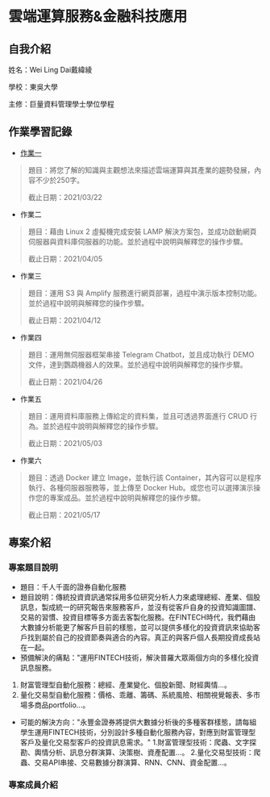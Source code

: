# 雲端運算服務&金融科技應用

## 自我介紹
姓名：Wei Ling Dai戴緯綾

學校：東吳大學

主修：巨量資料管理學士學位學程

## 作業學習記錄
* [作業一](HW/HW1.md)
> 題目：將您了解的知識與主觀想法來描述雲端運算與其產業的趨勢發展，內容不少於250字。
> 
> 截止日期：2021/03/22
* 作業二
> 題目：藉由 Linux 2 虛擬機完成安裝 LAMP 解決方案包，並成功啟動網頁伺服器與資料庫伺服器的功能。並於過程中說明與解釋您的操作步驟。
> 
> 截止日期：2021/04/05
* 作業三
> 題目：運用 S3 與 Amplify 服務進行網頁部署，過程中演示版本控制功能。並於過程中說明與解釋您的操作步驟。
> 
> 截止日期：2021/04/12
* 作業四
> 題目：運用無伺服器框架串接 Telegram Chatbot，並且成功執行 DEMO 文件，達到鸚鵡機器人的效果。並於過程中說明與解釋您的操作步驟。
> 
> 截止日期：2021/04/26
* 作業五
> 題目：運用資料庫服務上傳給定的資料集，並且可透過界面進行 CRUD 行為。並於過程中說明與解釋您的操作步驟。
> 
> 截止日期：2021/05/03
* 作業六
> 題目：透過 Docker 建立 Image，並執行該 Container，其內容可以是程序執行、各種伺服器服務等，並上傳至 Docker Hub。或您也可以選擇演示操作您的專案成品。並於過程中說明與解釋您的操作步驟。
> 
> 截止日期：2021/05/17

## 專案介紹
### 專案題目說明
* 題目：千人千面的證券自動化服務
* 題目說明：傳統投資資訊通常採用多位研究分析人力來處理總經、產業、個股訊息，製成統一的研究報告來服務客戶，並沒有從客戶自身的投資知識圖譜、交易的習慣、投資目標等多方面去客製化服務。在FINTECH時代，我們藉由大數據分析能更了解客戶目前的樣態，並可以提供多樣化的投資資訊來協助客戶找到屬於自己的投資節奏與適合的內容。真正的與客戶個人長期投資成長站在一起。
* 預備解決的痛點："運用FINTECH技術，解決普羅大眾兩個方向的多樣化投資訊息服務。
1. 財富管理型自動化服務：總經、產業變化、個股新聞、財經輿情...。
2. 量化交易型自動化服務：價格、乖離、籌碼、系統風險、相關視覺報表、多市場多商品portfolio...。
* 可能的解決方向："永豐金證券將提供大數據分析後的多種客群樣態，請每組學生運用FINTECH技術，分別設計多種自動化服務內容，對應到財富管理型客戶及量化交易型客戶的投資訊息需求。"
1.財富管理型技術：爬蟲、文字探勘、輿情分析、訊息分群演算、決策樹、資產配置...。
2.量化交易型技術：爬蟲、交易API串接、交易數據分群演算、RNN、CNN、資金配置...。
### 專案成員介紹
